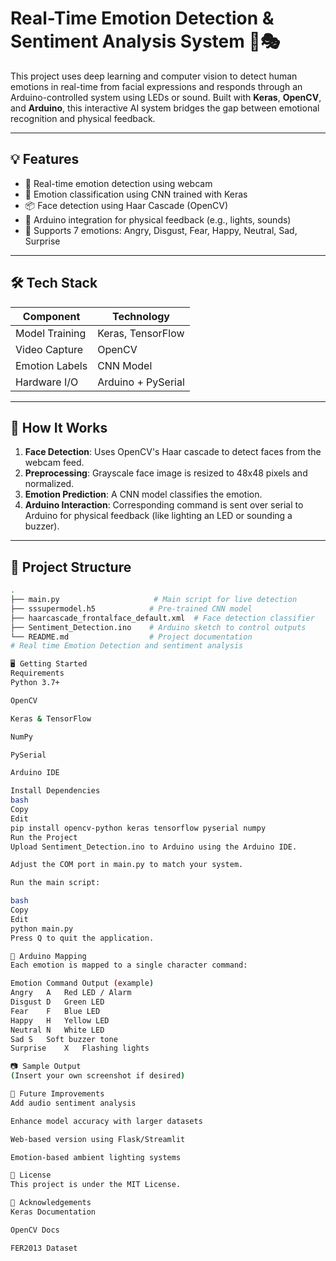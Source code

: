 # Real-Time Emotion Detection & Sentiment Analysis System 🤖🎭

This project uses deep learning and computer vision to detect human emotions in real-time from facial expressions and responds through an Arduino-controlled system using LEDs or sound. Built with **Keras**, **OpenCV**, and **Arduino**, this interactive AI system bridges the gap between emotional recognition and physical feedback.

---

## 💡 Features
- 🎥 Real-time emotion detection using webcam
- 🧠 Emotion classification using CNN trained with Keras
- 📦 Face detection using Haar Cascade (OpenCV)
- 🔌 Arduino integration for physical feedback (e.g., lights, sounds)
- 🎯 Supports 7 emotions: Angry, Disgust, Fear, Happy, Neutral, Sad, Surprise

---

## 🛠️ Tech Stack

| Component      | Technology        |
|----------------|------------------|
| Model Training | Keras, TensorFlow |
| Video Capture  | OpenCV            |
| Emotion Labels | CNN Model         |
| Hardware I/O   | Arduino + PySerial|

---

## 🚀 How It Works

1. **Face Detection**: Uses OpenCV's Haar cascade to detect faces from the webcam feed.
2. **Preprocessing**: Grayscale face image is resized to 48x48 pixels and normalized.
3. **Emotion Prediction**: A CNN model classifies the emotion.
4. **Arduino Interaction**: Corresponding command is sent over serial to Arduino for physical feedback (like lighting an LED or sounding a buzzer).

---

## 📁 Project Structure

```bash
.
├── main.py                     # Main script for live detection
├── sssupermodel.h5            # Pre-trained CNN model
├── haarcascade_frontalface_default.xml  # Face detection classifier
├── Sentiment_Detection.ino    # Arduino sketch to control outputs
└── README.md                  # Project documentation
# Real time Emotion Detection and sentiment analysis

🖥️ Getting Started
Requirements
Python 3.7+

OpenCV

Keras & TensorFlow

NumPy

PySerial

Arduino IDE

Install Dependencies
bash
Copy
Edit
pip install opencv-python keras tensorflow pyserial numpy
Run the Project
Upload Sentiment_Detection.ino to Arduino using the Arduino IDE.

Adjust the COM port in main.py to match your system.

Run the main script:

bash
Copy
Edit
python main.py
Press Q to quit the application.

🔧 Arduino Mapping
Each emotion is mapped to a single character command:

Emotion	Command	Output (example)
Angry	A	Red LED / Alarm
Disgust	D	Green LED
Fear	F	Blue LED
Happy	H	Yellow LED
Neutral	N	White LED
Sad	S	Soft buzzer tone
Surprise	X	Flashing lights

📷 Sample Output
(Insert your own screenshot if desired)

🧠 Future Improvements
Add audio sentiment analysis

Enhance model accuracy with larger datasets

Web-based version using Flask/Streamlit

Emotion-based ambient lighting systems

📜 License
This project is under the MIT License.

🙌 Acknowledgements
Keras Documentation

OpenCV Docs

FER2013 Dataset

